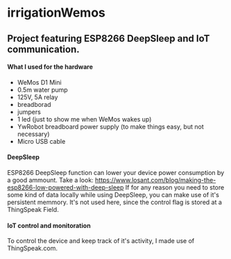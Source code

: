 # irrigationWemos
## Project featuring ESP8266 DeepSleep and IoT communication.

#### What I used for the hardware
- WeMos D1 Mini
- 0.5m water pump
- 125V, 5A relay
- breadborad
- jumpers
- 1 led (just to show me when WeMos wakes up)
- YwRobot breadboard power supply (to make things easy, but not necessary)
- Micro USB cable

#### DeepSleep
ESP8266 DeepSleep function can lower your device power consumption by a good ammount.
Take a look: https://www.losant.com/blog/making-the-esp8266-low-powered-with-deep-sleep
If for any reason you need to store some kind of data locally while using DeepSleep, you can
make use of it's persistent memmory. It's not used here, since the control flag is stored at
a ThingSpeak Field.

#### IoT control and monitoration
To control the device and keep track of it's activity, I made use of ThingSpeak.com.

